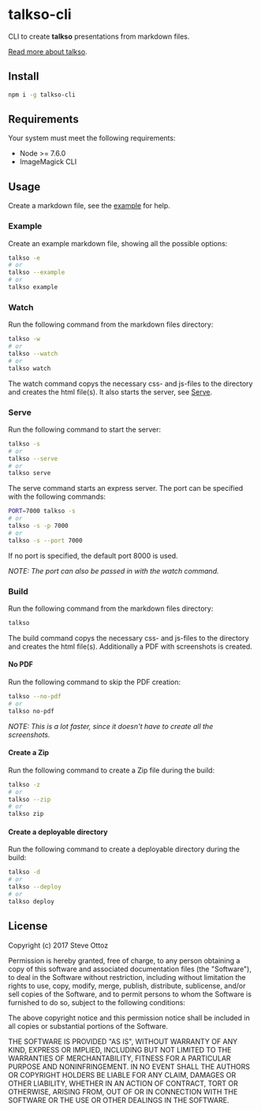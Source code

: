 # talkso-cli

CLI to create **talkso** presentations from markdown files.

[Read more about talkso](https://github.com/iamso/talkso).

## Install

```bash
npm i -g talkso-cli
```

## Requirements

Your system must meet the following requirements:

- Node >= 7.6.0
- ImageMagick CLI

## Usage

Create a markdown file, see the [example](example.md) for help.

### Example

Create an example markdown file, showing all the possible options:

```bash
talkso -e
# or
talkso --example
# or
talkso example
```

### Watch

Run the following command from the markdown files directory:

```bash
talkso -w
# or
talkso --watch
# or
talkso watch
```

The watch command copys the necessary css- and js-files to the directory and creates the html file(s). It also starts the server, see [Serve](#serve).

### Serve

Run the following command to start the server:

```bash
talkso -s
# or
talkso --serve
# or
talkso serve
```

The serve command starts an express server. The port can be specified with the following commands:

```bash
PORT=7000 talkso -s
# or
talkso -s -p 7000
# or
talkso -s --port 7000
```

If no port is specified, the default port 8000 is used.

*NOTE: The port can also be passed in with the watch command.*

### Build

Run the following command from the markdown files directory:

```bash
talkso
```

The build command copys the necessary css- and js-files to the directory and creates the html file(s). Additionally a PDF with screenshots is created.

#### No PDF

Run the following command to skip the PDF creation:

```bash
talkso --no-pdf
# or
talkso no-pdf
```

*NOTE: This is a lot faster, since it doesn't have to create all the screenshots.*

#### Create a Zip

Run the following command to create a Zip file during the build:

```bash
talkso -z
# or
talkso --zip
# or
talkso zip
```

#### Create a deployable directory

Run the following command to create a deployable directory during the build:

```bash
talkso -d
# or
talkso --deploy
# or
talkso deploy
```

## License

Copyright (c) 2017 Steve Ottoz

Permission is hereby granted, free of charge, to any person obtaining a copy
of this software and associated documentation files (the "Software"), to deal
in the Software without restriction, including without limitation the rights
to use, copy, modify, merge, publish, distribute, sublicense, and/or sell
copies of the Software, and to permit persons to whom the Software is
furnished to do so, subject to the following conditions:

The above copyright notice and this permission notice shall be included in
all copies or substantial portions of the Software.

THE SOFTWARE IS PROVIDED "AS IS", WITHOUT WARRANTY OF ANY KIND, EXPRESS OR
IMPLIED, INCLUDING BUT NOT LIMITED TO THE WARRANTIES OF MERCHANTABILITY,
FITNESS FOR A PARTICULAR PURPOSE AND NONINFRINGEMENT. IN NO EVENT SHALL THE
AUTHORS OR COPYRIGHT HOLDERS BE LIABLE FOR ANY CLAIM, DAMAGES OR OTHER
LIABILITY, WHETHER IN AN ACTION OF CONTRACT, TORT OR OTHERWISE, ARISING FROM,
OUT OF OR IN CONNECTION WITH THE SOFTWARE OR THE USE OR OTHER DEALINGS IN
THE SOFTWARE.
